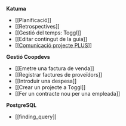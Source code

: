 **Katuma**

* [[Planificació]]
* [[Retrospectives]]
* [[Gestió del temps: Toggl]]
* [[Editar contingut de la guia]]
* [[[Comunicació projecte PLUS](https://github.com/coopdevs/handbook/wiki/Comunicaci%C3%B3-projecte-PLUS)]]

**Gestió Coopdevs**

* [[Emetre una factura de venda]]
* [[Registrar factures de proveïdors]]
* [[Introduir una despesa]]
* [[Crear un projecte a Toggl]]
* [[Fer un contracte nou per una empleada]]

**PostgreSQL**

* [[finding_query]]